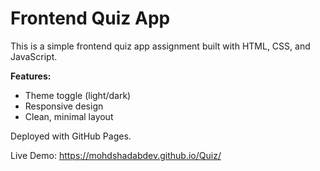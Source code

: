 # Frontend Quiz App

This is a simple frontend quiz app assignment built with HTML, CSS, and JavaScript.

**Features:**
- Theme toggle (light/dark)
- Responsive design
- Clean, minimal layout

Deployed with GitHub Pages.

Live Demo: https://mohdshadabdev.github.io/Quiz/
